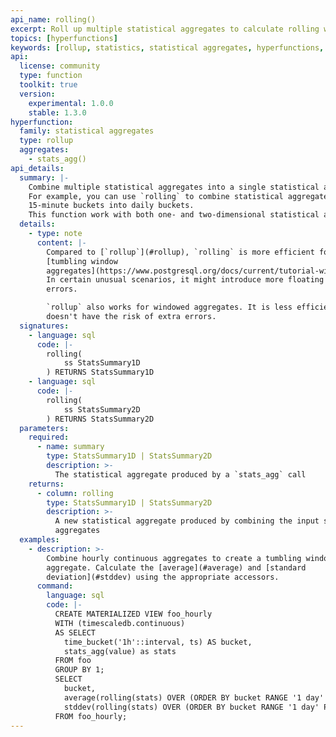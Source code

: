 ```yaml
---
api_name: rolling()
excerpt: Roll up multiple statistical aggregates to calculate rolling window aggregates
topics: [hyperfunctions]
keywords: [rollup, statistics, statistical aggregates, hyperfunctions, toolkit]
api:
  license: community
  type: function
  toolkit: true
  version:
    experimental: 1.0.0
    stable: 1.3.0
hyperfunction:
  family: statistical aggregates
  type: rollup
  aggregates:
    - stats_agg()
api_details:
  summary: |-
    Combine multiple statistical aggregates into a single statistical aggregate.
    For example, you can use `rolling` to combine statistical aggregates from
    15-minute buckets into daily buckets.
    This function work with both one- and two-dimensional statistical aggregates.
  details:
    - type: note
      content: |-
        Compared to [`rollup`](#rollup), `rolling` is more efficient for computing
        [tumbling window
        aggregates](https://www.postgresql.org/docs/current/tutorial-window.html).
        In certain unusual scenarios, it might introduce more floating point
        errors.

        `rollup` also works for windowed aggregates. It is less efficient but
        doesn't have the risk of extra errors.
  signatures:
    - language: sql
      code: |-
        rolling(
            ss StatsSummary1D
        ) RETURNS StatsSummary1D
    - language: sql
      code: |-
        rolling(
            ss StatsSummary2D
        ) RETURNS StatsSummary2D
  parameters:
    required:
      - name: summary
        type: StatsSummary1D | StatsSummary2D
        description: >-
          The statistical aggregate produced by a `stats_agg` call
    returns:
      - column: rolling
        type: StatsSummary1D | StatsSummary2D
        description: >-
          A new statistical aggregate produced by combining the input statistical
          aggregates
  examples:
    - description: >-
        Combine hourly continuous aggregates to create a tumbling window daily
        aggregate. Calculate the [average](#average) and [standard
        deviation](#stddev) using the appropriate accessors.
      command:
        language: sql
        code: |-
          CREATE MATERIALIZED VIEW foo_hourly
          WITH (timescaledb.continuous)
          AS SELECT
            time_bucket('1h'::interval, ts) AS bucket,
            stats_agg(value) as stats
          FROM foo
          GROUP BY 1;
          SELECT
            bucket,
            average(rolling(stats) OVER (ORDER BY bucket RANGE '1 day' PRECEDING)),
            stddev(rolling(stats) OVER (ORDER BY bucket RANGE '1 day' PRECEDING)),
          FROM foo_hourly;
---
```


